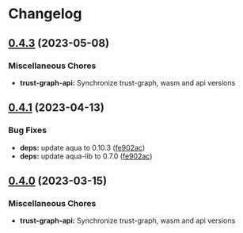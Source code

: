 # Changelog

## [0.4.3](https://github.com/fluencelabs/trust-graph/compare/trust-graph-api-v0.4.1...trust-graph-api-v0.4.3) (2023-05-08)


### Miscellaneous Chores

* **trust-graph-api:** Synchronize trust-graph, wasm and api versions

## [0.4.1](https://github.com/fluencelabs/trust-graph/compare/trust-graph-api-v0.4.0...trust-graph-api-v0.4.1) (2023-04-13)


### Bug Fixes

* **deps:** update aqua to 0.10.3 ([fe902ac](https://github.com/fluencelabs/trust-graph/commit/fe902acc50a6b4c6bf97c487f3e47ae0f5ef8a95))
* **deps:** update aqua-lib to 0.7.0 ([fe902ac](https://github.com/fluencelabs/trust-graph/commit/fe902acc50a6b4c6bf97c487f3e47ae0f5ef8a95))

## [0.4.0](https://github.com/fluencelabs/trust-graph/compare/trust-graph-api-v0.3.2...trust-graph-api-v0.4.0) (2023-03-15)


### Miscellaneous Chores

* **trust-graph-api:** Synchronize trust-graph, wasm and api versions
